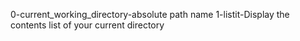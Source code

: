 0-current_working_directory-absolute path name
1-listit-Display the contents list of your current directory
